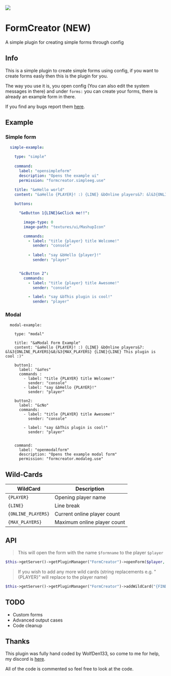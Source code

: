 [![](https://poggit.pmmp.io/shield.state/FormCreator)](https://poggit.pmmp.io/p/FormCreator)
# FormCreator (NEW)
A simple plugin for creating simple forms through config

## Info

This is a simple plugin to create simple forms using config, if you want to create forms easly then this is the plugin for you.

The way you use it is, you open config (You can also edit the system messages in there) and under `forms:` you can create your forms, there is already an example form in there.

If you find any bugs report them [here](https://github.com/WolfDen133/WFT/issues).

## Example
### Simple form 
```yaml 
  simple-example:

    type: "simple"
    
    command:
      label: "opensimpleform"
      description: "Opens the example ui"
      permission: "formcreator.simpleeg.use"
      
    title: "&eHello world"
    content: "&aHello {PLAYER}! :) {LINE} &bOnline players&7: &l&3{ONLINE_PLAYERS}&8/&3{MAX_PLAYERS} {LINE}{LINE} This plugin is cool :)"

    buttons:

      "&eButton 1{LINE}&eClick me!!":

        image-type: 0
        image-path: "textures/ui/MashupIcon"

        commands:
          - label: "title {player} title Welcome!"
            sender: "console"
            
          - label: "say &bHello {player}!"
            sender: "player"


      "&cButton 2":
        commands:
          - label: "title {player} title Awesome!"
            sender: "console"

          - label: "say &bThis plugin is cool!"
            sender: "player" 
 ```

### Modal
```
  modal-example:

    type: "modal"

    title: "&aModal Form Example"
    content: "&aHello {PLAYER}! :) {LINE} &bOnline players&7: &l&3{ONLINE_PLAYERS}&8/&3{MAX_PLAYERS} {LINE}{LINE} This plugin is cool :)"

    button1:
      label: "&aYes"
      commands :
        - label: "title {PLAYER} title Welcome!"
          sender: "console"
        - label: "say &bHello {PLAYER}!"
          sender: "player"

    button2:
      label: "&cNo"
      commands:
        - label: "title {PLAYER} title Awesome!"
          sender: "console"

        - label: "say &bThis plugin is cool!"
          sender: "player"


    command:
      label: "openmodalform"
      description: "Opens the example modal form"
      permission: "formcreator.modaleg.use"
```
 
## Wild-Cards

| WildCard | Description |
| --- | --- |
| `{PLAYER}` | Opening player name |
| `{LINE}` | Line break |
| `{ONLINE_PLAYERS}` | Current online player count |
| `{MAX_PLAYERS}` | Maximum online player count |

## API 

> This will open the form with the name `$formname` to the player `$player`
 ```php
 $this->getServer()->getPluginManager("FormCreator")->openForm($player, $formname);
 ```
 
> If you wish to add any more wild cards (string replacements e.g. "{PLAYER}" will replace to the player name)
```php
$this->getServer()->getPluginManager("FormCreator")->addWildCard("{FIND}", "{REPLACE}");
```

## TODO 

- Custom forms
- Advanced output cases
- Code cleanup

## Thanks

This plugin was fully hand coded by WolfDen133, so come to me for help, my discord is [here](https://dsc.bio/WolfDen133).

All of the code is commented so feel free to look at the code.
